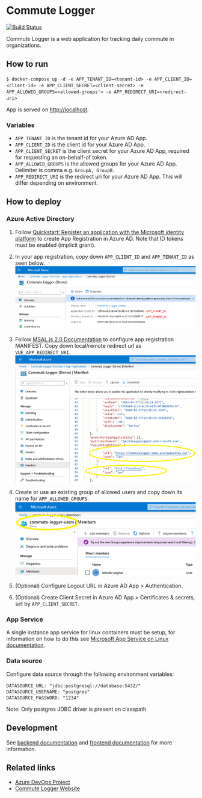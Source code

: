 # Commute Logger
[![Build Status](https://dev.azure.com/commutelogger-demo/commutelogger/_apis/build/status/Build%20commutelogger?branchName=master)](https://dev.azure.com/commutelogger-demo/commutelogger/_build/latest?definitionId=10&branchName=master)

Commute Logger is a web application for tracking daily commute in organizations.

## How to run
`$ docker-compose up -d -e APP_TENANT_ID=<tenant-id> -e APP_CLIENT_ID=<client-id> -e APP_CLIENT_SECRET=<client-secret> -e APP_ALLOWED_GROUPS=<allowed-groups'> -e APP_REDIRECT_URI=<redirect-uri>`

App is served on [http://localhost](http://localhost).

### Variables
* `APP_TENANT_ID` is the tenant id for your Azure AD App.
* `APP_CLIENT_ID` is the client id for your Azure AD App.
* `APP_CLIENT_SECRET` is the client secret for your Azure AD App, required for requesting an on-behalf-of token.
* `APP_ALLOWED_GROUPS` is the allowed groups for your Azure AD App. Delimiter is comma e.g. `GroupA, GroupB`. 
* `APP_REDIRECT_URI` is the redirect uri for your Azure AD App. This will differ depending on environment.

## How to deploy
### Azure Active Directory
1. Follow [Quickstart: Register an application with the Microsoft identity platform](https://docs.microsoft.com/en-us/azure/active-directory/develop/quickstart-register-app) to create App Registration in Azure AD. Note that ID tokens must be enabled (implicit grant).

2. In your app registration, copy down `APP_CLIENT_ID` and `APP_TENANT_ID` as seen below.
![Azure](./docs/AzureAD1.png)

3. Follow [MSAL.js 2.0 Documentation](https://github.com/AzureAD/microsoft-authentication-library-for-js/tree/dev/lib/msal-browser#prerequisites) to configure app registration MANIFEST. Copy down local/remote redirect url as `VUE_APP_REDIRECT_URI`.
![Azure](./docs/AzureAD2.png)

4. Create or use an existing group of allowed users and copy down its name for `APP_ALLOWED_GROUPS`.
![Azure](./docs/AzureAD3.png)

5. (Optional) Configure Logout URL in Azure AD App > Authentication. 

6. (Optional) Create Client Secret in Azure AD App > Certificates & secrets, set by `APP_CLIENT_SECRET`. 

### App Service
A single instance app service for linux containers must be setup, for information on how to do this see [Microsoft App Service on Linux documentation](https://docs.microsoft.com/en-us/azure/app-service/containers/).

### Data source
Configure data source through the following environment variables:
``` 
DATASOURCE_URL: "jdbc:postgresql://database:5432/"
DATASOURCE_USERNAME: "postgres"
DATASOURCE_PASSWORD: "1234"
```

Note: Only postgres JDBC driver is present on classpath.

## Development
See [backend documentation](./backend/README.md) and [frontend documentation](./frontend/README.md) for more information.

## Related links
* [Azure DevOps Project](https://dev.azure.com/commutelogger-demo/_git/commutelogger)
* [Commute Logger Website](http://commutelogger-frontend.azurewebsites.net/)


